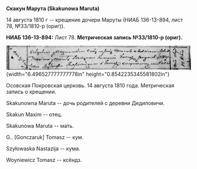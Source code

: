 **Скакун Марута (Skakunowa Maruta)**

14 августа 1810 г -- крещение дочери Маруты (НИАБ 136-13-894, лист 78,
№33/1810-р (ориг)).

**НИАБ 136-13-894:** Лист 78. **Метрическая запись №33/1810-р (ориг).**

![](./media/f61f51a41bc514ef5daf391011074231daa5feae.png){width="6.496527777777778in"
height="0.8542235345581802in"}

Осовская Покровская церковь. 14 августа 1810 года. Метрическая запись о
крещении.

Skakunowna Maruta -- дочь родителей с деревни Дедиловичи.

Skakun Maxim -- отец.

Skakunowa Maruta -- мать.

G.. \[Gonczaruk\] Tomasz -- кум.

Szyłowaska Nastazija -- кума.

Woyniewicz Tomasz -- ксёндз.
